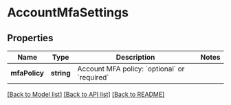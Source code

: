 # AccountMfaSettings

## Properties
Name | Type | Description | Notes
------------ | ------------- | ------------- | -------------
**mfaPolicy** | **string** | Account MFA policy: &#x60;optional&#x60; or &#x60;required&#x60; | 

[[Back to Model list]](../README.md#documentation-for-models) [[Back to API list]](../README.md#documentation-for-api-endpoints) [[Back to README]](../README.md)


